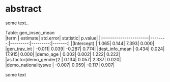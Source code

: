 

# abstract

some text..

Table: gen_insec_mean  
|term                    | estimate| std.error| statistic| p.value| 
|:-----------------------|--------:|---------:|---------:|-------:| 
|(Intercept)             |    1.065|     0.144|     7.393|   0.000| 
|gen_trav_int            |   -0.011|     0.039|    -0.287|   0.774| 
|dest_info_mean          |    0.434|     0.024|    17.915|   0.000| 
|demo_age                |    0.002|     0.002|     1.222|   0.222| 
|as.factor(demo_gender)2 |    0.134|     0.057|     2.337|   0.020| 
|demo_nationalityswe     |   -0.007|     0.059|    -0.117|   0.907|


some text



